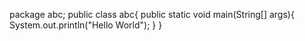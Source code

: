 package abc;
public class abc{
  public static void main(String[] args){
  System.out.println("Hello World");
  }
  }
